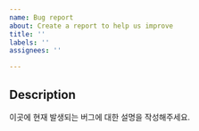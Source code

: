 ```yaml
---
name: Bug report
about: Create a report to help us improve
title: ''
labels: ''
assignees: ''

---
```


## Description

이곳에 현재 발생되는 버그에 대한 설명을 작성해주세요.
